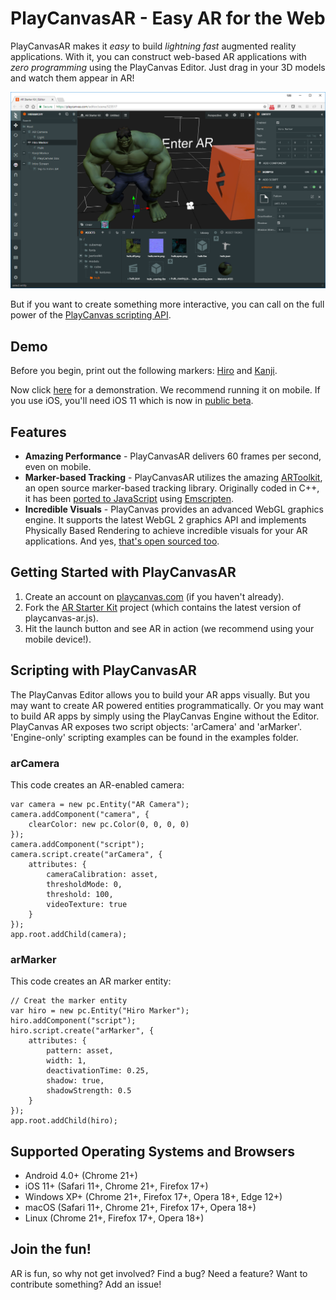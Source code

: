# PlayCanvasAR - Easy AR for the Web
PlayCanvasAR makes it *easy* to build *lightning fast* augmented reality applications. With it, you can construct web-based AR applications with *zero programming* using the PlayCanvas Editor. Just drag in your 3D models and watch them appear in AR!

![PlayCanvas Editor](/images/editor.png?raw=true)

But if you want to create something more interactive, you can call on the full power of the [PlayCanvas scripting API](https://developer.playcanvas.com/en/api/).

## Demo
Before you begin, print out the following markers: [Hiro](https://github.com/artoolkit/artoolkit5/blob/master/doc/patterns/Hiro%20pattern.pdf) and [Kanji](https://github.com/artoolkit/artoolkit5/blob/master/doc/patterns/Kanji%20pattern.pdf).

Now click [here](https://playcanv.as/p/eJ1ygzym/) for a demonstration. We recommend running it on mobile. If you use iOS, you'll need iOS 11 which is now in [public beta](https://beta.apple.com/sp/betaprogram/).

## Features

* **Amazing Performance** - PlayCanvasAR delivers 60 frames per second, even on mobile.
* **Marker-based Tracking** - PlayCanvasAR utilizes the amazing [ARToolkit](https://artoolkit.org/), an open source marker-based tracking library. Originally coded in C++, it has been [ported to JavaScript](https://github.com/artoolkit/jsartoolkit5) using [Emscripten](https://github.com/kripken/emscripten).
* **Incredible Visuals** - PlayCanvas provides an advanced WebGL graphics engine. It supports the latest WebGL 2 graphics API and implements Physically Based Rendering to achieve incredible visuals for your AR applications. And yes, [that's open sourced too](https://github.com/playcanvas/engine).

## Getting Started with PlayCanvasAR
1. Create an account on [playcanvas.com](https://playcanvas.com) (if you haven't already).
2. Fork the [AR Starter Kit](https://playcanvas.com/project/481413/overview) project (which contains the latest version of playcanvas-ar.js).
3. Hit the launch button and see AR in action (we recommend using your mobile device!).

## Scripting with PlayCanvasAR

The PlayCanvas Editor allows you to build your AR apps visually. But you may want to create AR powered entities programmatically. Or you may want to build AR apps by simply using the PlayCanvas Engine without the Editor. PlayCanvas AR exposes two script objects: 'arCamera' and 'arMarker'. 'Engine-only' scripting examples can be found in the examples folder.

### arCamera

This code creates an AR-enabled camera:

```
var camera = new pc.Entity("AR Camera");
camera.addComponent("camera", {
    clearColor: new pc.Color(0, 0, 0, 0)
});
camera.addComponent("script");
camera.script.create("arCamera", {
    attributes: {
        cameraCalibration: asset,
        thresholdMode: 0,
        threshold: 100,
        videoTexture: true
    }
});
app.root.addChild(camera);
```

### arMarker

This code creates an AR marker entity:

```
// Creat the marker entity
var hiro = new pc.Entity("Hiro Marker");
hiro.addComponent("script");
hiro.script.create("arMarker", {
    attributes: {
        pattern: asset,
        width: 1,
        deactivationTime: 0.25,
        shadow: true,
        shadowStrength: 0.5
    }
});
app.root.addChild(hiro);
```

## Supported Operating Systems and Browsers
* Android 4.0+ (Chrome 21+)
* iOS 11+ (Safari 11+, Chrome 21+, Firefox 17+)
* Windows XP+ (Chrome 21+, Firefox 17+, Opera 18+, Edge 12+)
* macOS (Safari 11+, Chrome 21+, Firefox 17+, Opera 18+)
* Linux (Chrome 21+, Firefox 17+, Opera 18+)

## Join the fun!
AR is fun, so why not get involved? Find a bug? Need a feature? Want to contribute something? Add an issue!
